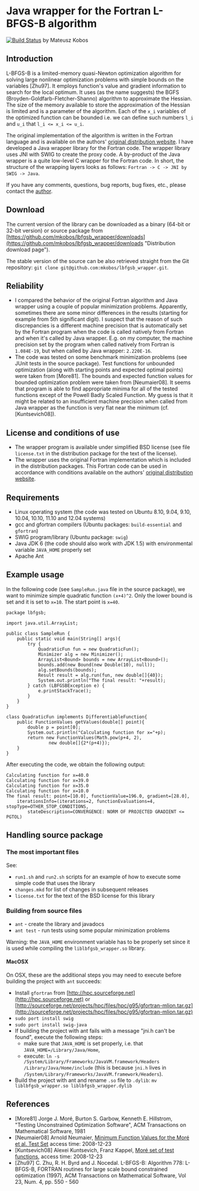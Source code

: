 Java wrapper for the Fortran L-BFGS-B algorithm
===============================================
[![Build Status](https://travis-ci.org/mkobos/lbfgsb_wrapper.png?branch=master)](https://travis-ci.org/mkobos/lbfgsb_wrapper)
by Mateusz Kobos

Introduction
------------
L-BFGS-B is a limited-memory quasi-Newton optimization algorithm for solving large nonlinear optimization problems with simple bounds on the variables [Zhu97]. It employs function's value and gradient information to search for the local optimum. It uses (as the name suggests) the BGFS (Broyden-Goldfarb-Fletcher-Shanno) algorithm to approximate the Hessian. The size of the memory available to store the approximation of the Hessian is limited and is a parameter of the algorithm. Each of the `x_i` variables of the optimized function can be bounded i.e. we can define such numbers `l_i` and `u_i` that `l_i <= x_i <= u_i`.

The original implementation of the algorithm is written in the Fortran language and is available on the authors' [original distribution website][]. I have developed a Java wrapper library for the Fortran code. The wrapper library uses JNI with SWIG to create the proxy code. A by-product of the Java wrapper is a quite low-level C wrapper for the Fortran code. In short, the structure of the wrapping layers looks as follows: `Fortran -> C -> JNI by SWIG -> Java`.

[original distribution website]: http://www.ece.northwestern.edu/~nocedal/lbfgsb.html

If you have any comments, questions, bug reports, bug fixes, etc., please contact the [author](http://www.mini.pw.edu.pl/~mkobos/).

Download
--------
The current version of the library can be downloaded as a binary (64-bit or 32-bit version) or source package from [https://github.com/mkobos/lbfgsb_wrapper/downloads](https://github.com/mkobos/lbfgsb_wrapper/downloads "Distribution download page").

The stable version of the source can be also retrieved straight from the Git repository: `git clone git@github.com:mkobos/lbfgsb_wrapper.git`.

Reliability
-----------
- I compared the behavior of the original Fortran algorithm and Java wrapper using a couple of popular minimization problems. Apparently, sometimes there are some minor differences in the results (starting for example from 5th significant digit). I suspect that the reason of such discrepancies is a different machine precision that is automatically set by the Fortran program when the code is called natively from Fortran and when it's called by Java wrapper. E.g. on my computer, the machine precision set by the program when called natively from Fortran is `1.084E-19`, but when called by Java wrapper: `2.220E-16`.
- The code was tested on some benchmark minimization problems (see JUnit tests in the source package). Test functions for unbounded optimization (along with starting points and expected optimal points) were taken from [More81]. The bounds and expected function values for bounded optimization problem were taken from [Neumaier08]. It seems that program is able to find appropriate minima for all of the tested functions except of the Powell Badly Scaled Function. My guess is that it might be related to an insufficient machine precision when called from Java wrapper as the function is very flat near the minimum (cf. [Kuntsevich08]).

License and conditions of use
-----------------------------
- The wrapper program is available under simplified BSD license (see file `license.txt` in the distribution package for the text of the license).
- The wrapper uses the original Fortran implementation which is included in the distribution packages. This Fortran code can be used in accordance with conditions available on the authors' [original distribution website][].

Requirements
------------
- Linux operating system (the code was tested on Ubuntu 8.10, 9.04, 9.10, 10.04, 10.10, 11.10 and 12.04 systems)
- gcc and gfortran compilers (Ubuntu packages: `build-essential` and `gfortran`)
- SWIG program/library (Ubuntu package: `swig`)
- Java JDK 6 (the code should also work with JDK 1.5) with environmental variable `JAVA_HOME` properly set
- Apache Ant

Example usage
-------------
In the following code (see `SampleRun.java` file in the source package), we want to minimize simple quadratic function `(x+4)^2`. Only the lower bound is set and it is set to `x=10`. The start point is `x=40`.

	package lbfgsb;

	import java.util.ArrayList;

	public class SampleRun {
		public static void main(String[] args){
			try {
				QuadraticFun fun = new QuadraticFun();
				Minimizer alg = new Minimizer();
				ArrayList<Bound> bounds = new ArrayList<Bound>();
				bounds.add(new Bound(new Double(10), null));
				alg.setBounds(bounds);
				Result result = alg.run(fun, new double[]{40});
				System.out.println("The final result: "+result);
			} catch (LBFGSBException e) {
				e.printStackTrace();
			}
		}
	}

	class QuadraticFun implements DifferentiableFunction{
		public FunctionValues getValues(double[] point){
			double p = point[0];
			System.out.println("Calculating function for x="+p);
			return new FunctionValues(Math.pow(p+4, 2), 
					new double[]{2*(p+4)});
		}
	}

After executing the code, we obtain the following output:

	Calculating function for x=40.0
	Calculating function for x=39.0
	Calculating function for x=35.0
	Calculating function for x=10.0
	The final result: point=[10.0], functionValue=196.0, gradient=[28.0], 
		iterationsInfo=(iterations=2, functionEvaluations=4, stopType=OTHER_STOP_CONDITIONS, 
			stateDescription=CONVERGENCE: NORM OF PROJECTED GRADIENT <= PGTOL)

Handling source package
-----------------------

### The most important files

See:

* `run1.sh` and `run2.sh` scripts for an example of how to execute some simple code that uses the library
* `changes.mkd` for list of changes in subsequent releases
* `license.txt` for the text of the BSD license for this library

### Building from source files
* `ant` - create the library and javadocs
* `ant test` - run tests using some popular minimization problems

Warning: the `JAVA_HOME` environment variable has to be properly set since it is used while compiling the `liblbfgsb_wrapper.so` library.

#### MacOSX

On OSX, these are the additional steps you may need to execute before building the project with `ant` succeeds:

* Install `gfortran` from [http://hpc.sourceforge.net](http://hpc.sourceforge.net) or [http://sourceforge.net/projects/hpc/files/hpc/g95/gfortran-mlion.tar.gz](http://sourceforge.net/projects/hpc/files/hpc/g95/gfortran-mlion.tar.gz)
* `sudo port install swig`
* `sudo port install swig-java`
* If building the project with ant fails with a message "jni.h can't be found", execute the following steps:
	* make sure that `JAVA_HOME` is set properly, i.e. that `JAVA_HOME=/Library/Java/Home`,
	* execute: `ln -s /System/Library/Frameworks/JavaVM.framework/Headers /Library/Java/Home/include` (this is because `jni.h` lives in `/System/Library/Frameworks/JavaVM.framework/Headers`). 
* Build the project with ant and rename `.so` file to `.dylib`:  `mv liblbfgsb_wrapper.so liblbfgsb_wrapper.dylib`

References
----------
- [More81] Jorge J. Moré, Burton S. Garbow, Kenneth E. Hillstrom, "Testing Unconstrained Optimization Software", ACM Transactions on Mathematical Software, 1981
- [Neumaier08] Arnold Neumaier, [Minimum Function Values for the Moré et al. Test Set](http://www.mat.univie.ac.at/~neum/glopt/bounds.html) access time: 2008-12-23
- [Kuntsevich08] Alexei Kuntsevich, Franz Kappel, [Moré set of test functions](http://www.kfunigraz.ac.at/imawww/kuntsevich/solvopt/results/moreset.html), access time: 2008-12-23
- [Zhu97] C. Zhu, R. H. Byrd and J. Nocedal. L-BFGS-B: Algorithm 778: L-BFGS-B, FORTRAN routines for large scale bound constrained optimization (1997), ACM Transactions on Mathematical Software, Vol 23, Num. 4, pp. 550 - 560

